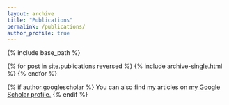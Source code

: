 ```yaml
---
layout: archive
title: "Publications"
permalink: /publications/
author_profile: true
---
```


{% include base_path %}


{% for post in site.publications reversed %}
  {% include archive-single.html %}
{% endfor %}


{% if author.googlescholar %}
  You can also find my articles on <u><a href="{{author.googlescholar}}">my Google Scholar profile</a>.</u>
{% endif %}
